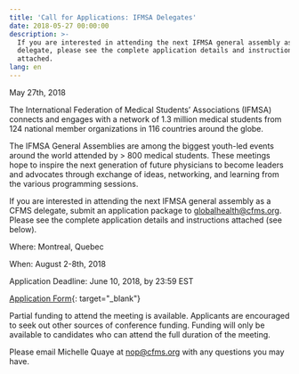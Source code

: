 ```yaml
---
title: 'Call for Applications: IFMSA Delegates'
date: 2018-05-27 00:00:00
description: >-
  If you are interested in attending the next IFMSA general assembly as a CFMS
  delegate, please see the complete application details and instructions
  attached.
lang: en
---
```


May 27th, 2018

The International Federation of Medical Students’ Associations (IFMSA) connects and engages with a network of 1.3 million medical students from 124 national member organizations in 116 countries around the globe.

The IFMSA General Assemblies are among the biggest youth-led events around the world attended by &gt; 800 medical students. These meetings hope to inspire the next generation of future physicians to become leaders and advocates through exchange of ideas, networking, and learning from the various programming sessions.

If you are interested in attending the next IFMSA general assembly as a CFMS delegate, submit an application package to globalhealth@cfms.org. Please see the complete application details and instructions attached (see below).

Where: Montreal, Quebec

When: August 2-8th, 2018

Application Deadline: June 10, 2018, by 23:59 EST

[Application Form](https://goo.gl/forms/DMz8pNo9x6dLOHF92){: target="_blank"}

Partial funding to attend the meeting is available. Applicants are encouraged to seek out other sources of conference funding. Funding will only be available to candidates who can attend the full duration of the meeting.

Please email Michelle Quaye at nop@cfms.org with any questions you may have.